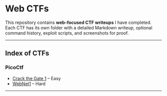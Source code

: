 # Web CTFs

This repository contains **web-focused CTF writeups** I have completed. Each CTF has its own folder with a detailed Markdown writeup, optional command history, exploit scripts, and screenshots for proof.  



---

## Index of CTFs

### PicoCtf
- [Crack the Gate 1](pico-ctf/Crack-the-Gate-1/README.md) – Easy
- [WebNet1](pico-ctf/WebNet1/commands/commands.txt) – Hard

---


